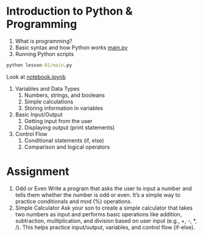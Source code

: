 # Introduction to Python & Programming

1. What is programming?
1. Basic syntax and how Python works
 [main.py](lesson-01/main.py)
1. Running Python scripts

```cmd
python lesson-01/main.py
```

Look at [notebook.ipynb](lesson-01/notebook1.ipynb)
1. Variables and Data Types
    1. Numbers, strings, and booleans
    1. Simple calculations
    1. Storing information in variables
1. Basic Input/Output
    1. Getting input from the user
    1. Displaying output (print statements)
1. Control Flow
    1. Conditional statements (if, else)
    1. Comparison and logical operators

# Assignment

1. Odd or Even
    Write a program that asks the user to input a number and tells them whether the number is odd or even.
    It’s a simple way to practice conditionals and mod (%) operations.
1. Simple Calculator
    Ask your son to create a simple calculator that takes two numbers as input and performs basic operations like addition, subtraction, multiplication, and division based on user input (e.g., +, -, *, /).
    This helps practice input/output, variables, and control flow (if-else).
